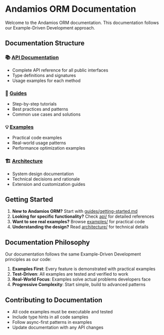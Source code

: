 # Andamios ORM Documentation

Welcome to the Andamios ORM documentation. This documentation follows our Example-Driven Development approach.

## Documentation Structure

### 📚 [API Documentation](./api/)
- Complete API reference for all public interfaces
- Type definitions and signatures
- Usage examples for each method

### 📖 [Guides](./guides/)
- Step-by-step tutorials
- Best practices and patterns
- Common use cases and solutions

### 💡 [Examples](./examples/)
- Practical code examples
- Real-world usage patterns
- Performance optimization examples

### 🏗️ [Architecture](./architecture/)
- System design documentation
- Technical decisions and rationale
- Extension and customization guides

## Getting Started

1. **New to Andamios ORM?** Start with [guides/getting-started.md](./guides/getting-started.md)
2. **Looking for specific functionality?** Check [api/](./api/) for detailed references
3. **Want to see real examples?** Browse [examples/](./examples/) for practical code
4. **Understanding the design?** Read [architecture/](./architecture/) for technical details

## Documentation Philosophy

Our documentation follows the same Example-Driven Development principles as our code:

1. **Examples First**: Every feature is demonstrated with practical examples
2. **Test-Driven**: All examples are tested and verified to work
3. **Real-World Focus**: Examples solve actual problems developers face
4. **Progressive Complexity**: Start simple, build to advanced patterns

## Contributing to Documentation

- All code examples must be executable and tested
- Include type hints in all code samples
- Follow async-first patterns in examples
- Update documentation with any API changes